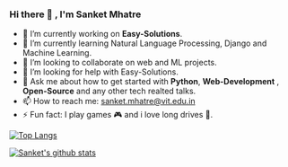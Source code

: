 ### Hi there 👋 , I'm Sanket Mhatre


- 🔭 I’m currently working on **Easy-Solutions**.
- 🌱 I’m currently learning Natural Language Processing, Django and Machine Learning.
- 👯 I’m looking to collaborate on web and ML projects.
- 🤔 I’m looking for help with Easy-Solutions.
- 💬 Ask me about how to get started with **Python**, **Web-Development** , **Open-Source** and any other tech realted talks.
- 📫 How to reach me: sanket.mhatre@vit.edu.in
- ⚡ Fun fact: I play games 🎮 and i love long drives 🚗.


[![Top Langs](https://github-readme-stats.vercel.app/api/top-langs/?username=SANKET7738&layout=compact&theme=radical)](https://github.com/anuraghazra/github-readme-stats)   

[![Sanket's github stats](https://github-readme-stats.vercel.app/api?username=SANKET7738&count_private=true&show_icons=true&theme=radical)](https://github.com/anuraghazra/github-readme-stats)  

